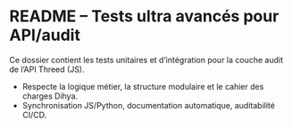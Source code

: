 # README – Tests ultra avancés pour API/audit

Ce dossier contient les tests unitaires et d’intégration pour la couche audit de l’API Threed (JS).

- Respecte la logique métier, la structure modulaire et le cahier des charges Dihya.
- Synchronisation JS/Python, documentation automatique, auditabilité CI/CD.
